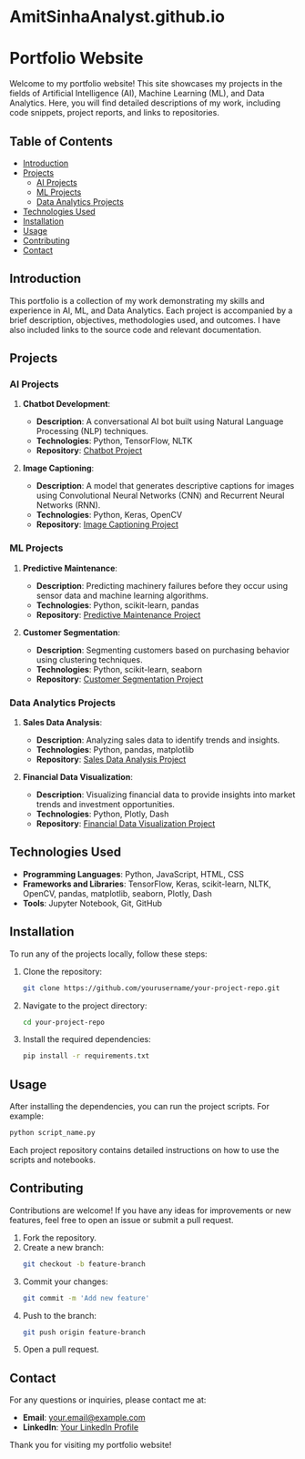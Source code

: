 # AmitSinhaAnalyst.github.io

# Portfolio Website

Welcome to my portfolio website! This site showcases my projects in the fields of Artificial Intelligence (AI), Machine Learning (ML), and Data Analytics. Here, you will find detailed descriptions of my work, including code snippets, project reports, and links to repositories.

## Table of Contents
- [Introduction](#introduction)
- [Projects](#projects)
  - [AI Projects](#ai-projects)
  - [ML Projects](#ml-projects)
  - [Data Analytics Projects](#data-analytics-projects)
- [Technologies Used](#technologies-used)
- [Installation](#installation)
- [Usage](#usage)
- [Contributing](#contributing)
- [Contact](#contact)

## Introduction

This portfolio is a collection of my work demonstrating my skills and experience in AI, ML, and Data Analytics. Each project is accompanied by a brief description, objectives, methodologies used, and outcomes. I have also included links to the source code and relevant documentation.

## Projects

### AI Projects
1. **Chatbot Development**: 
   - **Description**: A conversational AI bot built using Natural Language Processing (NLP) techniques.
   - **Technologies**: Python, TensorFlow, NLTK
   - **Repository**: [Chatbot Project](https://github.com/yourusername/chatbot-project)

2. **Image Captioning**: 
   - **Description**: A model that generates descriptive captions for images using Convolutional Neural Networks (CNN) and Recurrent Neural Networks (RNN).
   - **Technologies**: Python, Keras, OpenCV
   - **Repository**: [Image Captioning Project](https://github.com/yourusername/image-captioning-project)

### ML Projects
1. **Predictive Maintenance**: 
   - **Description**: Predicting machinery failures before they occur using sensor data and machine learning algorithms.
   - **Technologies**: Python, scikit-learn, pandas
   - **Repository**: [Predictive Maintenance Project](https://github.com/yourusername/predictive-maintenance-project)

2. **Customer Segmentation**: 
   - **Description**: Segmenting customers based on purchasing behavior using clustering techniques.
   - **Technologies**: Python, scikit-learn, seaborn
   - **Repository**: [Customer Segmentation Project](https://github.com/yourusername/customer-segmentation-project)

### Data Analytics Projects
1. **Sales Data Analysis**: 
   - **Description**: Analyzing sales data to identify trends and insights.
   - **Technologies**: Python, pandas, matplotlib
   - **Repository**: [Sales Data Analysis Project](https://github.com/yourusername/sales-data-analysis-project)

2. **Financial Data Visualization**: 
   - **Description**: Visualizing financial data to provide insights into market trends and investment opportunities.
   - **Technologies**: Python, Plotly, Dash
   - **Repository**: [Financial Data Visualization Project](https://github.com/yourusername/financial-data-visualization-project)

## Technologies Used
- **Programming Languages**: Python, JavaScript, HTML, CSS
- **Frameworks and Libraries**: TensorFlow, Keras, scikit-learn, NLTK, OpenCV, pandas, matplotlib, seaborn, Plotly, Dash
- **Tools**: Jupyter Notebook, Git, GitHub

## Installation

To run any of the projects locally, follow these steps:

1. Clone the repository:
   ```sh
   git clone https://github.com/yourusername/your-project-repo.git
   ```
2. Navigate to the project directory:
   ```sh
   cd your-project-repo
   ```
3. Install the required dependencies:
   ```sh
   pip install -r requirements.txt
   ```

## Usage

After installing the dependencies, you can run the project scripts. For example:

```sh
python script_name.py
```

Each project repository contains detailed instructions on how to use the scripts and notebooks.

## Contributing

Contributions are welcome! If you have any ideas for improvements or new features, feel free to open an issue or submit a pull request.

1. Fork the repository.
2. Create a new branch:
   ```sh
   git checkout -b feature-branch
   ```
3. Commit your changes:
   ```sh
   git commit -m 'Add new feature'
   ```
4. Push to the branch:
   ```sh
   git push origin feature-branch
   ```
5. Open a pull request.

## Contact

For any questions or inquiries, please contact me at:

- **Email**: your.email@example.com
- **LinkedIn**: [Your LinkedIn Profile](https://linkedin.com/in/yourprofile)

Thank you for visiting my portfolio website!
